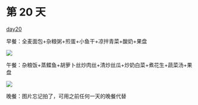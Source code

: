 # 第 20 天

[day20](https://www.douban.com/note/731687675/)


早餐：全麦面包+杂粮粥+煎蛋+小鱼干+凉拌青菜+酸奶+果盘

![](https://wx3.sinaimg.cn/large/7c9be6d9ly1g6z4q185sdj212w0px7wi.jpg)

午餐：杂粮饭+蒸鲽鱼+胡萝卜丝炒肉丝+清炒丝瓜+炒奶白菜+煮花生+蔬菜汤+果盘

![](https://wx4.sinaimg.cn/large/7c9be6d9ly1g6z4q1zrtaj212w0px7wi.jpg)

晚餐：图片忘记拍了，可用之前任何一天的晚餐代替